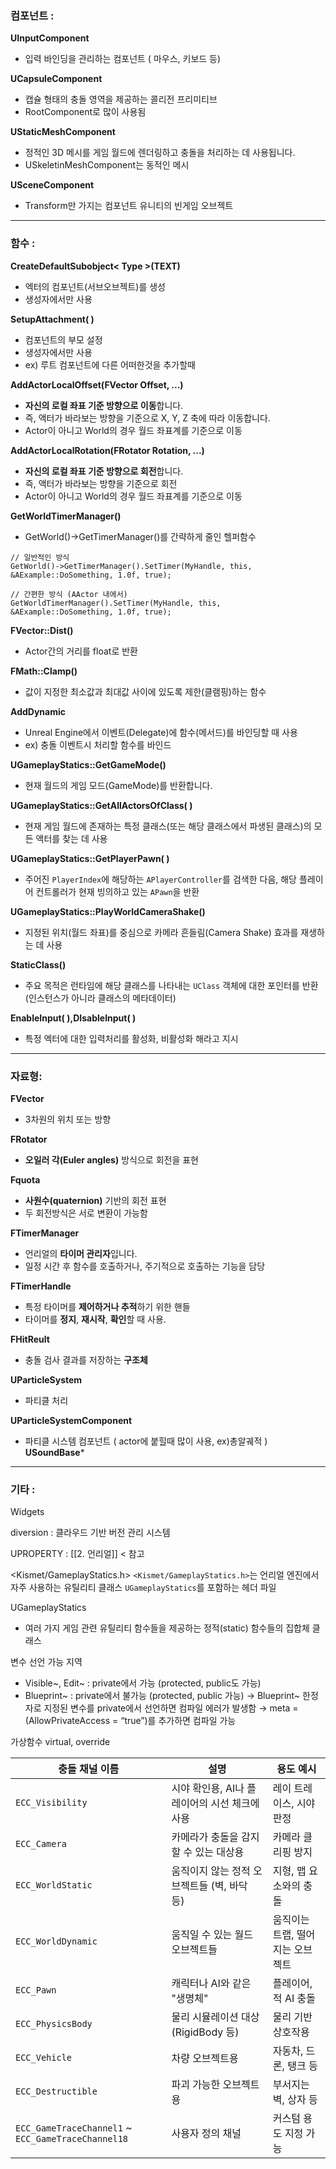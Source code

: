 
### **컴포넌트 :**

**UInputComponent** 
- 입력 바인딩을 관리하는 컴포넌트 ( 마우스, 키보드 등)

**UCapsuleComponent**
- 캡슐 형태의 충돌 영역을 제공하는 콜리전 프리미티브
- RootComponent로 많이 사용됨

**UStaticMeshComponent**
- 정적인 3D 메시를 게임 월드에 렌더링하고 충돌을 처리하는 데 사용됩니다.
- USkeletinMeshComponent는 동적인 메시

**USceneComponent**
- Transform만 가지는 컴포넌트 유니티의 빈게임 오브젝트


---


### **함수 :**

**CreateDefaultSubobject< Type >(TEXT)**
-  엑터의 컴포넌트(서브오브젝트)를 생성
-  생성자에서만 사용

**SetupAttachment( )**
- 컴포넌트의 부모 설정
- 생성자에서만 사용
- ex) 루트 컴포넌트에 다른 어떠한것을 추가할때

**AddActorLocalOffset(FVector Offset, ...)**
- **자신의 로컬 좌표 기준 방향으로 이동**합니다.
- 즉, 액터가 바라보는 방향을 기준으로 X, Y, Z 축에 따라 이동합니다.
- Actor이 아니고 World의 경우 월드 좌표계를 기준으로 이동

**AddActorLocalRotation(FRotator Rotation, ...)**
- **자신의 로컬 좌표 기준 방향으로 회전**합니다.
- 즉, 액터가 바라보는 방향을 기준으로 회전
- Actor이 아니고 World의 경우 월드 좌표계를 기준으로 이동


**GetWorldTimerManager()**
- GetWorld()->GetTimerManager()를 간략하게 줄인 헬퍼함수
```
// 일반적인 방식
GetWorld()->GetTimerManager().SetTimer(MyHandle, this, &AExample::DoSomething, 1.0f, true);

// 간편한 방식 (AActor 내에서)
GetWorldTimerManager().SetTimer(MyHandle, this, &AExample::DoSomething, 1.0f, true);

```

**FVector::Dist()**
- Actor간의 거리를 float로 반환

**FMath::Clamp()**
- 값이 지정한 최소값과 최대값 사이에 있도록 제한(클램핑)하는 함수

**AddDynamic**
- Unreal Engine에서 이벤트(Delegate)에 함수(메서드)를 바인딩할 때 사용
- ex) 충돌 이벤트시 처리할 함수를 바인드

**UGameplayStatics::GetGameMode()**
- 현재 월드의 게임 모드(GameMode)를 반환합니다.

**UGameplayStatics::GetAllActorsOfClass( )**
- 현재 게임 월드에 존재하는 특정 클래스(또는 해당 클래스에서 파생된 클래스)의 모든 액터를 찾는 데 사용

 **UGameplayStatics::GetPlayerPawn( )**
- 주어진 `PlayerIndex`에 해당하는 `APlayerController`를 검색한 다음, 해당 플레이어 컨트롤러가 현재 빙의하고 있는 `APawn`을 반환

**UGameplayStatics::PlayWorldCameraShake()**
- 지정된 위치(월드 좌표)를 중심으로 카메라 흔들림(Camera Shake) 효과를 재생하는 데 사용



**StaticClass()**
- 주요 목적은 런타임에 해당 클래스를 나타내는 `UClass` 객체에 대한 포인터를 반환(인스턴스가 아니라 클래스의 메타데이터)

**EnableInput( ),DIsableInput( )**
- 특정 엑터에 대한 입력처리를 활성화, 비활성화 해라고 지시


---


### **자료형**: 

**FVector**
- 3차원의 위치 또는 방향 

**FRotator**
- **오일러 각(Euler angles)** 방식으로 회전을 표현

**Fquota**
- **사원수(quaternion)** 기반의 회전 표현
- 두 회전방식은 서로 변환이 가능함

**FTimerManager**
- 언리얼의 **타이머 관리자**입니다.
- 일정 시간 후 함수를 호출하거나, 주기적으로 호출하는 기능을 담당

**FTimerHandle**
- 특정 타이머를 **제어하거나 추적**하기 위한 핸들
- 타이머를 **정지**, **재시작**, **확인**할 때 사용.

**FHitReult**
- 충돌 검사 결과를 저장하는 **구조체**

**UParticleSystem**
- 파티클 처리

**UParticleSystemComponent**
- 파티클 시스템 컴포넌트 ( actor에 붙힐때 많이 사용, ex)총알궤적 )
**USoundBase***


---

### **기타 :** 

Widgets

diversion : 클라우드 기반 버전 관리 시스템

UPROPERTY : [[2. 언리얼]]  < 참고

<Kismet/GameplayStatics.h>
`<Kismet/GameplayStatics.h>`는 언리얼 엔진에서 자주 사용하는 유틸리티 클래스 `UGameplayStatics`를 포함하는 헤더 파일

UGameplayStatics
- 여러 가지 게임 관련 유틸리티 함수들을 제공하는 정적(static) 함수들의 집합체 클래스

변수 선언 가능 지역 
-  Visible~, Edit~ : private에서 가능 (protected, public도 가능) 
-  Blueprint~ : private에서 불가능 (protected, public 가능) → Blueprint~ 한정자로 지정된 변수를 private에서 선언하면 컴파일 에러가 발생함 → meta = (AllowPrivateAccess = “true”)를 추가하면 컴파일 가능

가상함수 
virtual, override 

| 충돌 채널 이름                                           | 설명                          | 용도 예시              |
| -------------------------------------------------- | --------------------------- | ------------------ |
| `ECC_Visibility`                                   | 시야 확인용, AI나 플레이어의 시선 체크에 사용 | 레이 트레이스, 시야 판정     |
| `ECC_Camera`                                       | 카메라가 충돌을 감지할 수 있는 대상용       | 카메라 클리핑 방지         |
| `ECC_WorldStatic`                                  | 움직이지 않는 정적 오브젝트들 (벽, 바닥 등)  | 지형, 맵 요소와의 충돌      |
| `ECC_WorldDynamic`                                 | 움직일 수 있는 월드 오브젝트들           | 움직이는 트랩, 떨어지는 오브젝트 |
| `ECC_Pawn`                                         | 캐릭터나 AI와 같은 "생명체"           | 플레이어, 적 AI 충돌      |
| `ECC_PhysicsBody`                                  | 물리 시뮬레이션 대상 (RigidBody 등)   | 물리 기반 상호작용         |
| `ECC_Vehicle`                                      | 차량 오브젝트용                    | 자동차, 드론, 탱크 등      |
| `ECC_Destructible`                                 | 파괴 가능한 오브젝트용                | 부서지는 벽, 상자 등       |
| `ECC_GameTraceChannel1` ~ `ECC_GameTraceChannel18` | 사용자 정의 채널                   | 커스텀 용도 지정 가능       |
